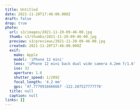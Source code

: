 ```yaml
---
title: Untitled
date: 2021-11-20T17:46:00.000Z
draft: false
drop: true
photo:
  url: s3/images/2021-11-20-09-46-00.jpg
  thumb: s3/thumbs/2021-11-20-09-46-00.jpg
  preview: s3/previews/2021-11-20-09-46-00.jpg
  created: 2021-11-20T17:46:00.000Z
  exif:
    make: Apple
    model: 'iPhone 12 mini'
    lens: 'iPhone 12 mini back dual wide camera 4.2mm f/1.6'
    iso: 32
    aperture: 1.6
    shutter_speed: 1/2092
    focal_length: '4.2 mm'
    gps: '47.7779916666667 -122.207527777778'
  title: null
  caption: null
links: []
---
```

